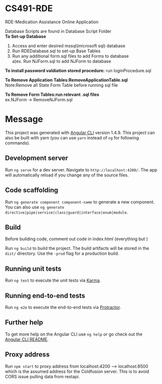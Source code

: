 # CS491-RDE
RDE-Medication Assistance Online Application

Database Scripts are found in Database Script Folder<br>
<b>To Set-up Database</b><br>
1) Access and enter desired mssql(microsoft sql) database<br>
2) Run RDEDatabase.sql to set-up Base Tables<br>
3) Run any additional form.sql files to add Forms to database<br>
  a)ex. Run NJForm.sql to add NJForm to database<br>

<b>To install password valdiation stored procedure:</b> run loginProcedure.sql<br>

<b>To Remove Application Tables:RemoveApplicationTable.sql</b><br>
Note:Remove all State Form Table before running sql file<br>

<b>To Remove Form Tables:run relevant .sql files</b><br>
ex.NJForm -> RemoveNJForm.sql<br>

# Message

This project was generated with [Angular CLI](https://github.com/angular/angular-cli) version 1.4.9. This project can also be built with yarn (you can use `yarn` instead of `ng` for following commands). 

## Development server

Run `ng serve` for a dev server. Navigate to `http://localhost:4200/`. The app will automatically reload if you change any of the source files.

## Code scaffolding

Run `ng generate component component-name` to generate a new component. You can also use `ng generate directive|pipe|service|class|guard|interface|enum|module`.

## Build

Before building code, comment out code in index.html (everything but <app-root>)

Run `ng build` to build the project. The build artifacts will be stored in the `dist/` directory. Use the `-prod` flag for a production build.

## Running unit tests

Run `ng test` to execute the unit tests via [Karma](https://karma-runner.github.io).

## Running end-to-end tests

Run `ng e2e` to execute the end-to-end tests via [Protractor](http://www.protractortest.org/).

## Further help

To get more help on the Angular CLI use `ng help` or go check out the [Angular CLI README](https://github.com/angular/angular-cli/blob/master/README.md).

## Proxy address 

Run `npm start` to proxy address from localhost:4200 --> localhost:8500 which is the assumed address for the Coldfusion server. This is to avoid CORS issue pulling data from restapi. 

